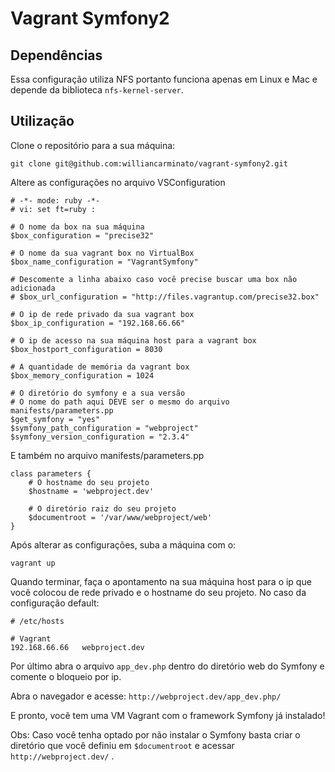 Vagrant Symfony2
================

## Dependências

Essa configuração utiliza NFS portanto funciona apenas em Linux e Mac e depende da biblioteca `nfs-kernel-server`.

## Utilização

Clone o repositório para a sua máquina:

`git clone git@github.com:williancarminato/vagrant-symfony2.git`

Altere as configurações no arquivo VSConfiguration

```
# -*- mode: ruby -*-
# vi: set ft=ruby :

# O nome da box na sua máquina
$box_configuration = "precise32"

# O nome da sua vagrant box no VirtualBox
$box_name_configuration = "VagrantSymfony"

# Descomente a linha abaixo caso você precise buscar uma box não adicionada
# $box_url_configuration = "http://files.vagrantup.com/precise32.box"

# O ip de rede privado da sua vagrant box
$box_ip_configuration = "192.168.66.66"

# O ip de acesso na sua máquina host para a vagrant box
$box_hostport_configuration = 8030

# A quantidade de memória da vagrant box
$box_memory_configuration = 1024

# O diretório do symfony e a sua versão
# O nome do path aqui DEVE ser o mesmo do arquivo manifests/parameters.pp
$get_symfony = "yes"
$symfony_path_configuration = "webproject"
$symfony_version_configuration = "2.3.4"
```

E também no arquivo manifests/parameters.pp

```
class parameters {
    # O hostname do seu projeto
    $hostname = 'webproject.dev'

    # O diretório raiz do seu projeto
    $documentroot = '/var/www/webproject/web'
}
```

Após alterar as configurações, suba a máquina com o:

`vagrant up`

Quando terminar, faça o apontamento na sua máquina host para o ip que você colocou de rede privado e o hostname do seu projeto. No caso da configuração default:

```
# /etc/hosts

# Vagrant
192.168.66.66   webproject.dev
```

Por último abra o arquivo `app_dev.php` dentro do diretório web do Symfony e comente o bloqueio por ip.

Abra o navegador e acesse: `http://webproject.dev/app_dev.php/`

E pronto, você tem uma VM Vagrant com o framework Symfony já instalado!

Obs: Caso você tenha optado por não instalar o Symfony basta criar o diretório que você definiu em `$documentroot` e acessar `http://webproject.dev/` .
